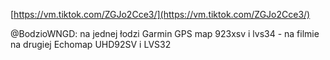 [https://vm.tiktok.com/ZGJo2Cce3/](https://vm.tiktok.com/ZGJo2Cce3/)

@BodzioWNGD: na jednej łodzi Garmin GPS map 923xsv i lvs34 - na filmie  
na drugiej Echomap UHD92SV i LVS32